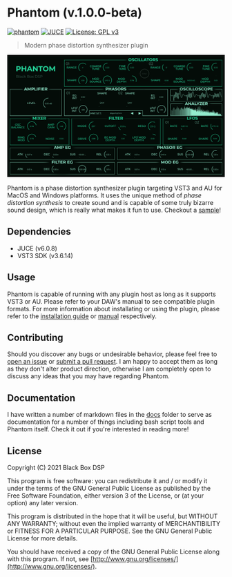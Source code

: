 # Phantom (v.1.0.0-beta)

[![phantom](https://github.com/blackboxdsp/phantom/workflows/phantom/badge.svg)](https://github.com/blackboxdsp/phantom/actions?query=workflow%3Aphantom)
[![JUCE](https://img.shields.io/badge/JUCE-v6.0.8-ff69b4)](https://juce.com/)
[![License: GPL v3](https://img.shields.io/badge/License-GPLv3-blue.svg)](https://www.gnu.org/licenses/gpl-3.0)

> Modern phase distortion synthesizer plugin

<div style="text-align: center">
    <img 
        src="./phantom.png" 
        alt="Phantom screenshot" 
        title="Phantom running in Ableton Live 10"
        width="720"
    />
</div>

Phantom is a phase distortion synthesizer plugin targeting VST3 and AU for MacOS and Windows platforms. It uses the unique method of *phase distortion synthesis* to create sound and is capable of some truly bizarre sound design, which is really what makes it fun to use. Checkout a [sample](https://soundcloud.com/apellum/sample-phantom-phase-distortion-synthesizer)!

## Dependencies

- JUCE (v6.0.8)
- VST3 SDK (v3.6.14)

## Usage

Phantom is capable of running with any plugin host as long as it supports VST3 or AU. Please refer to your DAW's manual to see compatible plugin formats. For more information about installating or using the plugin, please refer to the [installation guide](./info/INSTALLATION.md) or [manual](./info/MANUAL.md) respectively.

## Contributing

Should you discover any bugs or undesirable behavior, please feel free to [open an issue](https://github.com/blackboxdsp/phantom/issues/new) or [submit a pull request](https://github.com/blackboxdsp/phantom/compare). I am happy to accept them as long as they don't alter product direction, otherwise I am completely open to discuss any ideas that you may have regarding Phantom.

## Documentation

I have written a number of markdown files in the [docs](./docs/README.md) folder to serve as documentation for a number of things including bash script tools and Phantom itself. Check it out if you're interested in reading more!

## License

Copyright (C) 2021 Black Box DSP

This program is free software: you can redistribute it and / or modify it under the terms of the GNU General Public License as published by the Free Software Foundation, either version 3 of the License, or (at your option) any later version.

This program is distributed in the hope that it will be useful, but WITHOUT ANY WARRANTY; without even the implied warranty of MERCHANTIBILITY or FITNESS FOR A PARTICULAR PURPOSE. See the GNU General Public License for more details. 

You should have received a copy of the GNU General Public License along with this program. If not, see [http://www.gnu.org/licenses/](http://www.gnu.org/licenses/).
